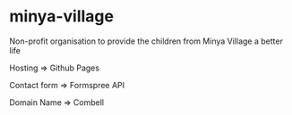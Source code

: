 # minya-village
Non-profit organisation to provide the children from Minya Village a better life


Hosting => Github Pages

Contact form => Formspree API

Domain Name => Combell
